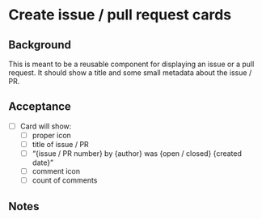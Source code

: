 # Create issue / pull request cards

## Background

This is meant to be a reusable component for displaying an issue or a pull request. It should show a title and some small metadata about the issue / PR.

## Acceptance

- [ ] Card will show:
    - [ ] proper icon
    - [ ] title of issue / PR
    - [ ] “{issue / PR number} by {author} was {open / closed} {created date}”
    - [ ] comment icon
    - [ ] count of comments

## Notes
